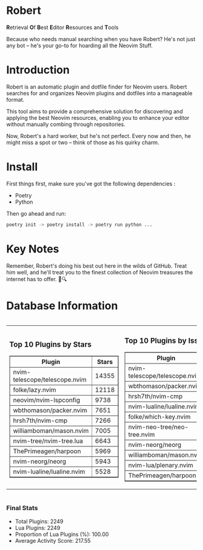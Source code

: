 # Robert

**R**etrieval
**O**f
**B**est
**E**ditor
**R**esources and
**T**ools

Because who needs manual searching when you have Robert?
He's not just any bot – he's your go-to for hoarding all the Neovim Stuff.

# Introduction
Robert is an automatic plugin and dotfile finder for Neovim users. Robert searches for and organizes Neovim plugins and dotfiles into a manageable format.

This tool aims to provide a comprehensive solution for discovering and applying the best Neovim resources, enabling you to enhance your editor without manually combing through repositories.

Now, Robert's a hard worker, but he's not perfect. Every now and then, he might miss a spot or two – think of those as his quirky charm. 

# Install
 First things first, make sure you've got the following dependencies :
  - Poetry 
  - Python 

Then go ahead and run:

```bash
poetry init -> poetry install -> poetry run python ...
```
# Key Notes

Remember, Robert's doing his best out here in the wilds of GitHub. Treat him well, and he'll treat you to the finest collection of Neovim treasures the internet has to offer. 🎩🔍


# Database Information

<div style='display:flex;flex-direction:row;justify-content:space-between;'><table><tr><td><h3>Top 10 Plugins by Stars</h3><table border="1"><tr><th>Plugin</th><th>Stars</th></tr><tr><td>nvim-telescope/telescope.nvim</td><td>14355</td></tr><tr><td>folke/lazy.nvim</td><td>12118</td></tr><tr><td>neovim/nvim-lspconfig</td><td>9738</td></tr><tr><td>wbthomason/packer.nvim</td><td>7651</td></tr><tr><td>hrsh7th/nvim-cmp</td><td>7266</td></tr><tr><td>williamboman/mason.nvim</td><td>7005</td></tr><tr><td>nvim-tree/nvim-tree.lua</td><td>6643</td></tr><tr><td>ThePrimeagen/harpoon</td><td>5969</td></tr><tr><td>nvim-neorg/neorg</td><td>5943</td></tr><tr><td>nvim-lualine/lualine.nvim</td><td>5528</td></tr></table></td><td><h3>Top 10 Plugins by Issues</h3><table border="1"><tr><th>Plugin</th><th>Issues</th></tr><tr><td>nvim-telescope/telescope.nvim</td><td>329</td></tr><tr><td>wbthomason/packer.nvim</td><td>305</td></tr><tr><td>hrsh7th/nvim-cmp</td><td>245</td></tr><tr><td>nvim-lualine/lualine.nvim</td><td>203</td></tr><tr><td>folke/which-key.nvim</td><td>191</td></tr><tr><td>nvim-neo-tree/neo-tree.nvim</td><td>183</td></tr><tr><td>nvim-neorg/neorg</td><td>171</td></tr><tr><td>williamboman/mason.nvim</td><td>162</td></tr><tr><td>nvim-lua/plenary.nvim</td><td>124</td></tr><tr><td>ThePrimeagen/harpoon</td><td>101</td></tr></table></td><td><h3>Top 10 Plugins by Forks</h3><table border="1"><tr><th>Plugin</th><th>Forks</th></tr><tr><td>neovim/nvim-lspconfig</td><td>2016</td></tr><tr><td>nvim-telescope/telescope.nvim</td><td>788</td></tr><tr><td>nvim-tree/nvim-tree.lua</td><td>595</td></tr><tr><td>nvim-lualine/lualine.nvim</td><td>452</td></tr><tr><td>hrsh7th/nvim-cmp</td><td>363</td></tr><tr><td>folke/tokyonight.nvim</td><td>359</td></tr><tr><td>ThePrimeagen/harpoon</td><td>346</td></tr><tr><td>jackMort/ChatGPT.nvim</td><td>301</td></tr><tr><td>folke/lazy.nvim</td><td>285</td></tr><tr><td>nvimdev/lspsaga.nvim</td><td>282</td></tr></table></td></tr></table></div>

### Final Stats
- Total Plugins: 2249
- Lua Plugins: 2249
- Proportion of Lua Plugins (%): 100.00
- Average Activity Score: 217.55
